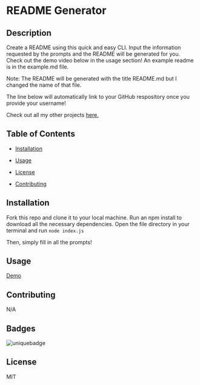 # README Generator

## Description

Create a README using this quick and easy CLI. Input the information requested by the prompts and the README will be generated for you. Check out the demo video below in the usage section! An example readme is in the example.md file.

Note: The README will be generated with the title README.md but I changed the name of that file.

The line below will automatically link to your GitHub respository once you provide your username!

Check out all my other projects [here.](https://github.com/kwilks3)

## Table of Contents

- [Installation](#installation)

- [Usage](#usage)

- [License](#license)

- [Contributing](#contributing)

## Installation

Fork this repo and clone it to your local machine. Run an npm install to download all the necessary dependencies. Open the file directory in your terminal and run `node index.js`

Then, simply fill in all the prompts!

## Usage

[Demo](https://gifs.com/gif/demo-YWw0G2)

## Contributing

N/A

## Badges

![uniquebadge](https://img.shields.io/static/v1?label=Cool&message=README&color=pink)

## License

MIT
